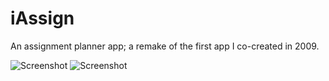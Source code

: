# iAssign
An assignment planner app; a remake of the first app I co-created in 2009.

![Screenshot](https://cloud.githubusercontent.com/assets/13486833/23242466/c835bed4-f92d-11e6-8152-f84a8d2a8666.png)
![Screenshot](https://cloud.githubusercontent.com/assets/13486833/23242467/c84c9ce4-f92d-11e6-9935-1c129d3b7b14.png)
